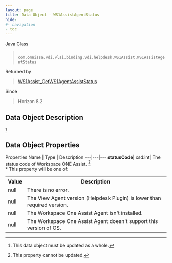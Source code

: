 ```yaml
---
layout: page
title: Data Object - WS1AssistAgentStatus
hide:
#- navigation
- toc
---
```






Java Class
> ` com.omnissa.vdi.vlsi.binding.vdi.helpdesk.WS1Assist.WS1AssistAgentStatus`

Returned by
> [WS1Assist_GetWS1AgentAssistStatus](vdi.helpdesk.WS1Assist.md#getWS1AssistAgentStatus)

Since
> Horizon 8.2


## Data Object Description
 [^167]



## Data Object Properties
Properties
Name |  Type |  Description
---|---|---
**statusCode**|  xsd:int|  The status code of Workspace ONE Assist. [^2]<br>* This property will be one of:<br><table><tr><th>Value</th><th>Description</th></tr><tr><td>null</td><td>There is no error.</td></tr><tr><td>null</td><td>The View Agent version (Helpdesk Plugin) is lower than required version.</td></tr><tr><td>null</td><td>The Workspace One Assist Agent isn't installed.</td></tr><tr><td>null</td><td>The Workspace One Assist Agent doesn't support this version of OS.</td></tr></table>


 


[^2]: This property cannot be updated.
[^167]: This data object must be updated as a whole.